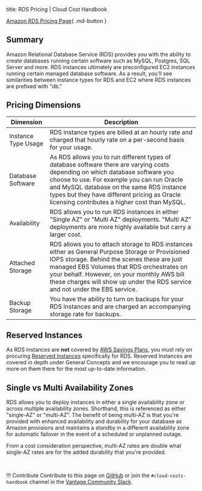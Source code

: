 title: RDS Pricing | Cloud Cost Handbook

[Amazon RDS Pricing Page](https://aws.amazon.com/rds/pricing/){ .md-button }

## Summary

Amazon Relational Database Service (RDS) provides you with the ability to create databases running certain software such as MySQL, Postgres, SQL Server and more. RDS instances ultimately are preconfigured EC2 instances running certain managed database software. As a result, you'll see similarities between instance types for RDS and EC2 where RDS instances are prefixed with "db."

## Pricing Dimensions

|Dimension|Description|
|----|----|
|Instance Type Usage|RDS instance types are billed at an hourly rate and charged that hourly rate on a per-second basis for your usage.|
|Database Software|As RDS allows you to run different types of database software there are varying costs depending on which database software you choose to use. For example you can run Oracle and MySQL database on the same RDS instance types but they have different pricing as Oracle licensing contributes a higher cost than MySQL.| 
|Availability|RDS allows you to run RDS instances in either "Single AZ" or "Multi AZ" deployments. "Multi AZ" deployments are more highly available but carry a larger cost.| 
|Attached Storage|RDS allows you to attach storage to RDS instances either as General Purpose Storage or Provisioned IOPS storage. Behind the scenes these are just managed EBS Volumes that RDS orchestrates on your behalf. However, on your monthly AWS bill these charges will show up under the RDS service and not under the EBS service.| 
|Backup Storage|You have the ability to turn on backups for your RDS instances and are charged an accompanying storage rate for backups.| 

## Reserved Instances

As RDS instances are **not** covered by [AWS Savings Plans](/aws/concepts/savings-plans/), you must rely on procuring [Reserved Instances](/aws/concepts/reserved-instances/) specifically for RDS. Reserved Instances are covered in depth under General Concepts and we encourage you to read up more on them there for the most up-to-date information.

## Single vs Multi Availability Zones

RDS allows you to deploy instances in either a single availability zone or across multiple availability zones. Shorthand, this is referenced as either "single-AZ" or "multi-AZ". The benefit of being multi-AZ is that you're provided with enhanced availability and durability for your database as Amazon provisions and maintains a standby in a different availability zone for automatic failover in the event of a scheduled or unplanned outage. 

From a cost consideration perspective, multi-AZ rates are double what single-AZ rates are for the added durability that you're provided. 

<br/>

!!! Contribute
    Contribute to this page on [GitHub](https://github.com/vantage-sh/handbook) or join the `#cloud-costs-handbook` channel in the [Vantage Community Slack](https://join.slack.com/t/vantagecommunity/shared_invite/zt-oey52myv-gq4AWRKkX25kjp1UGziPTw).
